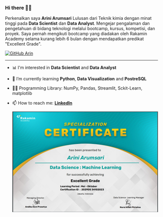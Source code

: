 ### Hi there 👋👒

Perkenalkan saya **Arini Arumsari** Lulusan dari Teknik kimia dengan minat tinggi pada **Data Scientist** dan **Data Analyst**. Mengejar pengalaman dan pengetahuan di bidang teknologi melalui bootcamp, kursus, kompetisi, dan proyek. Saya pernah mengikuti bootcamp yang diadakan oleh Rakamin Academy selama kurang lebih 6 bulan dengan mendapatkan predikat "Excellent Grade".

[![GitHub Arin](https://img.shields.io/github/followers/ariniamsr?label=follow&style=social)](https://github.com/ariniamsr)

---

- 📊 I'm interested in  **Data Scientist** and **Data Analyst**
- 🌱 I’m currently learning **Python**, **Data Visualization** and **PostreSQL**
- 👩‍💻 Programming Library: NumPy, Pandas, Streamlit, Sckit-Learn, matplotlib
- 📫 How to reach me:
  **[LinkedIn](https://www.linkedin.com/in/ariniarumsari/)**

  
  ![image](https://github.com/ariniamsr/ariniamsr/blob/main/Untitled.png)

